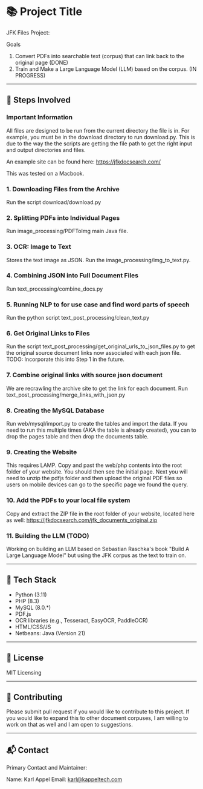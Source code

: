 # 📚 Project Title

JFK Files Project: 

Goals
1) Convert PDFs into searchable text (corpus) that can link back to the original page (DONE)
2) Train and Make a Large Language Model (LLM) based on the corpus. (IN PROGRESS)

---

## 🧩 Steps Involved


### Important Information

All files are designed to be run from the current directory the file is in. For example, you must be in the download directory to run download.py. This is due to the way the the scripts are getting the file path to get the right input and output directories and files.

An example site can be found here: https://jfkdocsearch.com/

This was tested on a Macbook.

### 1. Downloading Files from the Archive 

Run the script download/download.py

### 2. Splitting PDFs into Individual Pages 

Run image_processing/PDFToImg main Java file.

### 3. OCR: Image to Text 

Stores the text image as JSON. Run the image_processing/img_to_text.py.

### 4. Combining JSON into Full Document Files 

Run text_processing/combine_docs.py

### 5. Running NLP to for use case and find word parts of speech 

Run the python script text_post_processing/clean_text.py

### 6. Get Original Links to Files

Run the script text_post_processing/get_original_urls_to_json_files.py to get the original source document links now associated with each json file. TODO: Incorporate this into Step 1 in the future. 

### 7. Combine original links with source json document 

We are recrawling the archive site to get the link for each document. Run text_post_processing/merge_links_with_json.py

### 8. Creating the MySQL Database 

Run web/mysql/import.py to create the tables and import the data. If you need to run this multiple times (AKA the table is already created), you can to drop the pages table and then drop the documents table. 

### 9. Creating the Website 

This requires LAMP. Copy and past the web/php contents into the root folder of your website. You should then see the initial page. Next you will need to unzip the pdfjs folder and then upload the original PDF files so users on mobile devices can go to the specific page we found the query.

### 10. Add the PDFs to your local file system 

Copy and extract the ZIP file in the root folder of your website, located here as well: https://jfkdocsearch.com/jfk_documents_original.zip

### 11. Building the LLM (TODO) 

Working on building an LLM based on Sebastian Raschka's book "Build A Large Language Model" but using the JFK corpus as the text to train on.

---

## 🔧 Tech Stack

- Python (3.11)
- PHP (8.3)
- MySQL (8.0.*)
- PDF.js
- OCR libraries (e.g., Tesseract, EasyOCR, PaddleOCR)
- HTML/CSS/JS
- Netbeans: Java (Version 21)

---

## 📄 License

MIT Licensing

---

## 🤝 Contributing

Please submit pull request if you would like to contribute to this project. If you would like to expand this to other document corpuses, I am willing to work on that as well and I am open to suggestions. 

---

## 📬 Contact

Primary Contact and Maintainer:

Name:  Karl Appel
Email: karl@kappeltech.com

